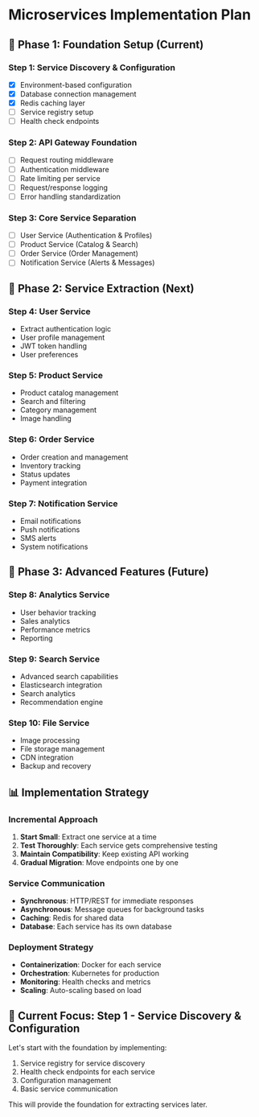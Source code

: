 # Microservices Implementation Plan

## 🎯 **Phase 1: Foundation Setup (Current)**

### Step 1: Service Discovery & Configuration
- [x] Environment-based configuration
- [x] Database connection management
- [x] Redis caching layer
- [ ] Service registry setup
- [ ] Health check endpoints

### Step 2: API Gateway Foundation
- [ ] Request routing middleware
- [ ] Authentication middleware
- [ ] Rate limiting per service
- [ ] Request/response logging
- [ ] Error handling standardization

### Step 3: Core Service Separation
- [ ] User Service (Authentication & Profiles)
- [ ] Product Service (Catalog & Search)
- [ ] Order Service (Order Management)
- [ ] Notification Service (Alerts & Messages)

## 🚀 **Phase 2: Service Extraction (Next)**

### Step 4: User Service
- Extract authentication logic
- User profile management
- JWT token handling
- User preferences

### Step 5: Product Service
- Product catalog management
- Search and filtering
- Category management
- Image handling

### Step 6: Order Service
- Order creation and management
- Inventory tracking
- Status updates
- Payment integration

### Step 7: Notification Service
- Email notifications
- Push notifications
- SMS alerts
- System notifications

## 🔧 **Phase 3: Advanced Features (Future)**

### Step 8: Analytics Service
- User behavior tracking
- Sales analytics
- Performance metrics
- Reporting

### Step 9: Search Service
- Advanced search capabilities
- Elasticsearch integration
- Search analytics
- Recommendation engine

### Step 10: File Service
- Image processing
- File storage management
- CDN integration
- Backup and recovery

## 📊 **Implementation Strategy**

### **Incremental Approach**
1. **Start Small**: Extract one service at a time
2. **Test Thoroughly**: Each service gets comprehensive testing
3. **Maintain Compatibility**: Keep existing API working
4. **Gradual Migration**: Move endpoints one by one

### **Service Communication**
- **Synchronous**: HTTP/REST for immediate responses
- **Asynchronous**: Message queues for background tasks
- **Caching**: Redis for shared data
- **Database**: Each service has its own database

### **Deployment Strategy**
- **Containerization**: Docker for each service
- **Orchestration**: Kubernetes for production
- **Monitoring**: Health checks and metrics
- **Scaling**: Auto-scaling based on load

## 🎯 **Current Focus: Step 1 - Service Discovery & Configuration**

Let's start with the foundation by implementing:
1. Service registry for service discovery
2. Health check endpoints for each service
3. Configuration management
4. Basic service communication

This will provide the foundation for extracting services later.
